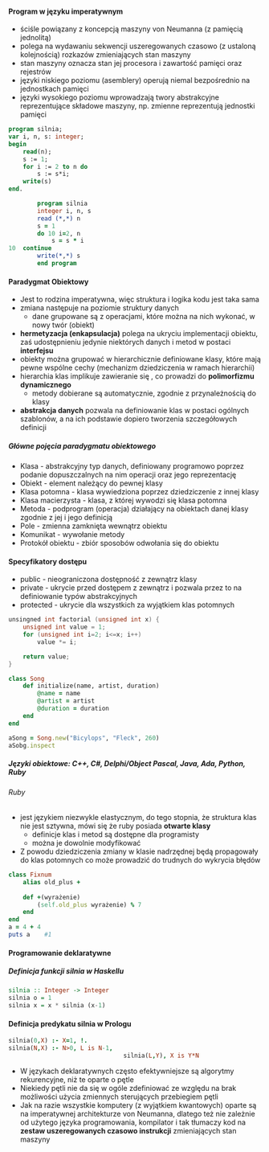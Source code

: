 #### Program w języku imperatywnym
- ściśle powiązany z koncepcją maszyny von Neumanna (z pamięcią jednolitą) 
- polega na wydawaniu sekwencji uszeregowanych czasowo (z ustaloną kolejnością) rozkazów zmieniających stan maszyny
- stan maszyny oznacza stan jej procesora i zawartość pamięci oraz rejestrów
- języki niskiego poziomu (asemblery) operują niemal bezpośrednio na jednostkach pamięci
- języki wysokiego poziomu wprowadzają twory abstrakcyjne reprezentujące składowe maszyny, np. zmienne reprezentują jednostki pamięci
```pascal
program silnia;
var i, n, s: integer;
begin
	read(n);
	s := 1;
	for i := 2 to n do
		s := s*i;
	write(s)
end.
```
```fortran
		program silnia
		integer i, n, s
		read (*,*) n
		s = 1
		do 10 i=2, n
			s = s * i
10	continue
		write(*,*) s
		end program
```


#### Paradygmat Obiektowy
- Jest to rodzina imperatywna, więc struktura i logika kodu jest taka sama
- zmiana następuje na poziomie struktury danych
	- dane grupowane są z operacjami, które można na nich wykonać, w nowy twór (obiekt)
- **hermetyzacja (enkapsulacja)** polega na ukryciu implementacji obiektu, zaś udostępnieniu jedynie niektórych danych i metod w postaci **interfejsu**
- obiekty można grupować w hierarchicznie definiowane klasy, które mają pewne wspólne cechy (mechanizm dziedziczenia w ramach hierarchii)
- hierarchia klas implikuje zawieranie się , co prowadzi do **polimorfizmu dynamicznego**
	- metody dobierane są automatycznie, zgodnie z przynależnością do klasy
- **abstrakcja danych** pozwala na definiowanie klas w postaci ogólnych szablonów, a na ich podstawie dopiero tworzenia szczegółowych definicji

##### Główne pojęcia paradygmatu obiektowego
- Klasa - abstrakcyjny typ danych, definiowany programowo poprzez podanie dopuszczalnych na nim operacji oraz jego reprezentację
- Obiekt - element należący do pewnej klasy
- Klasa potomna - klasa wywiedziona poprzez dziedziczenie z innej klasy
- Klasa macierzysta - klasa, z której wywodzi się klasa potomna
- Metoda - podprogram (operacja) działający na obiektach danej klasy zgodnie z jej i jego definicją
- Pole - zmienna zamknięta wewnątrz obiektu
- Komunikat - wywołanie metody
- Protokół obiektu - zbiór sposobów odwołania się do obiektu

#### Specyfikatory dostępu
- public - nieograniczona dostępność z zewnątrz klasy
- private - ukrycie przed dostępem z zewnątrz i pozwala przez to na definiowanie typów abstrakcyjnych
- protected - ukrycie dla wszystkich za wyjątkiem klas potomnych
```C++
unsingned int factorial (unsigned int x) {
	unsigned int value = 1;
	for (unsigned int i=2; i<=x; i++)
		value *= i;

	return value;
}
```
```ruby
class Song
	def initialize(name, artist, duration)
		@name = name
		@artist = artist
		@duration = duration
	end
end

aSong = Song.new("Bicylops", "Fleck", 260)
aSobg.inspect
```
#####  Języki obiektowe: C++, C#, Delphi/Object Pascal, Java, Ada, Python, Ruby

###### Ruby
- jest językiem niezwykle elastycznym, do tego stopnia, że struktura klas nie jest sztywna, mówi się że ruby posiada **otwarte klasy**
	- definicje klas i metod są dostępne dla programisty
	- można je dowolnie modyfikować
- Z powodu dziedziczenia zmiany w klasie nadrzędnej będą propagowały do klas potomnych co może prowadzić do trudnych do wykrycia błędów
```ruby
class Fixnum
	alias old_plus +
	
	def +(wyrażenie)
		(self.old_plus wyrażenie) % 7
	end
end
a = 4 + 4
puts a    #1
```

#### Programowanie deklaratywne
##### Definicja funkcji silnia w Haskellu
```haskell
silnia :: Integer -> Integer
silnia o = 1
silnia x = x * silnia (x-1)
```
#### Definicja predykatu silnia w Prologu
```prolog
silnia(0,X) :- X=1, !.
silnia(N,X) :- N>0, L is N-1,
								silnia(L,Y), X is Y*N
```

- W językach deklaratywnych często efektywniejsze są algorytmy rekurencyjne, niż te oparte o pętle
- Niekiedy pętli nie da się w ogóle zdefiniować ze względu na brak możliwości użycia zmiennych sterujących przebiegiem pętli
- Jak na razie wszystkie komputery (z wyjątkiem kwantowych) oparte są na imperatywnej architekturze von Neumanna, dlatego też nie zależnie od użytego języka programowania, kompilator i tak tłumaczy kod na **zestaw uszeregowanych czasowo instrukcji** zmieniających stan maszyny
